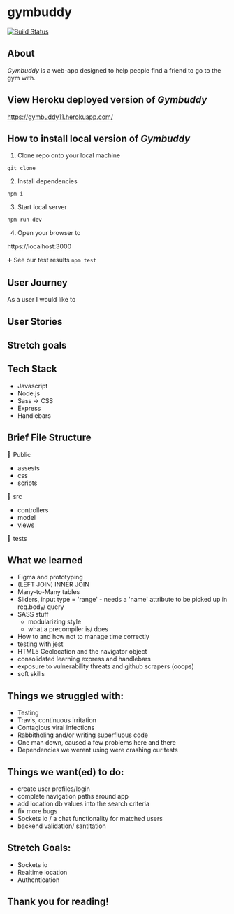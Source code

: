# gymbuddy 

[![Build Status](https://travis-ci.org/FAC-Sixteen/GymBuddy.svg?branch=master)](https://travis-ci.org/FAC-Sixteen/GymBuddy)

## About
*Gymbuddy* is a web-app designed to help people find a friend to go to the gym with. 


## View Heroku deployed version of *Gymbuddy* 

https://gymbuddy11.herokuapp.com/


## How to install local version of *Gymbuddy*

1. Clone repo onto your local machine  

```git clone```

2. Install dependencies 

```npm i```

3. Start local server

``` npm run dev ```

4. Open your browser to 

https://localhost:3000

:heavy_plus_sign: See our test results
``` npm test ```


## User Journey

As a user I would like to 

## User Stories 


## Stretch goals


## Tech Stack

- Javascript
- Node.js
- Sass -> CSS
- Express
- Handlebars


## Brief File Structure
:file_folder: Public
- assests
- css
- scripts


:file_folder: src
- controllers
- model
- views

:file_folder: tests


## What we learned
- Figma and prototyping
- (LEFT JOIN) INNER JOIN
- Many-to-Many tables
- Sliders, input type = 'range' - needs a 'name' attribute to be picked up in req.body/ query 
- SASS stuff
    - modularizing style
    - what a precompiler is/ does 
- How to and how not to manage time correctly
- testing with jest
- HTML5 Geolocation and the navigator object
- consolidated learning express and handlebars
- exposure to vulnerability threats and github scrapers (ooops)
- soft skills 



## Things we struggled with:

- Testing
- Travis, continuous irritation
- Contagious viral infections
- Rabbitholing and/or writing superfluous code
- One man down, caused a few problems here and there
- Dependencies we werent using were crashing our tests


## Things we want(ed) to do:

- create user profiles/login
- complete navigation paths around app
- add location db values into the search criteria
- fix more bugs
- Sockets io / a chat functionality for matched users
- backend validation/ santitation 


## Stretch Goals:

- Sockets io
- Realtime location
- Authentication


## Thank you for reading!


